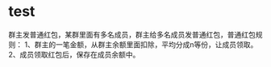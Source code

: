 # test
群主发普通红包，某群里面有多名成员，群主给多名成员发普通红包，普通红包规则： 1、群主的一笔金额，从群主余额里面扣除，平均分成n等份，让成员领取。 2、成员领取红包后，保存在成员余额中。
